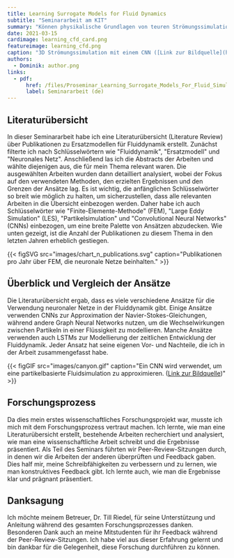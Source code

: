 ```yaml
---
title: Learning Surrogate Models for Fluid Dynamics
subtitle: "Seminararbeit am KIT"
summary: "Können physikalische Grundlagen von teuren Strömungssimulationen durch Neuronale Netze approximiert werden? Um diese Frage zu beantworten wird ein Literaturreview durchgeführt und verschiedene aktuelle Forschungsansätze verglichen. Grundlegende verwendete Architekturen wie CNNs, GNNs und LSTMs werden hergeleitet und deren Vor- und Nachteile anhand der Literatur diskutiert. Die Ergebnisse zeigen, dass Neuronale Netze in der Lage sind, Strömungssimulationen zu approximieren und dies in vielen Fällen schneller als traditionelle numerische Verfahren."
date: 2021-03-15
cardimage: learning_cfd_card.png
featureimage: learning_cfd.png
caption: "3D Strömungssimulation mit einem CNN ([Link zur Bildquelle](https://github.com/google/FluidNet))"
authors:
  - Dominik: author.png
links:
  - pdf: 
      href: /files/Proseminar_Learning_Surrogate_Models_For_Fluid_Simulation.pdf
      label: Seminararbeit (de)
---
```


## Literaturübersicht
In dieser Seminararbeit habe ich eine Literaturübersicht (Literature Review) über Publikationen zu Ersatzmodellen für Fluiddynamik erstellt. Zunächst filterte ich nach Schlüsselwörtern wie "Fluiddynamik", "Ersatzmodell" und "Neuronales Netz".
Anschließend las ich die Abstracts der Arbeiten und wählte diejenigen aus, die für mein Thema relevant waren. Die ausgewählten Arbeiten wurden dann detailliert analysiert, wobei der Fokus auf den verwendeten Methoden, den erzielten Ergebnissen und den Grenzen der Ansätze lag. Es ist wichtig, die anfänglichen Schlüsselwörter so breit wie möglich zu halten, um sicherzustellen, dass alle relevanten Arbeiten in die Übersicht einbezogen werden. Daher habe ich auch Schlüsselwörter wie "Finite-Elemente-Methode" (FEM), "Large Eddy Simulation" (LES), "Partikelsimulation" und "Convolutional Neural Networks" (CNNs) einbezogen, um eine breite Palette von Ansätzen abzudecken. Wie unten gezeigt, ist die Anzahl der Publikationen zu diesem Thema in den letzten Jahren erheblich gestiegen.

{{< figSVG src="images/chart_n_publications.svg" caption="Publikationen pro Jahr über FEM, die neuronale Netze beinhalten." >}}

## Überblick und Vergleich der Ansätze
Die Literaturübersicht ergab, dass es viele verschiedene Ansätze für die Verwendung neuronaler Netze in der Fluiddynamik gibt. Einige Ansätze verwenden CNNs zur Approximation der Navier-Stokes-Gleichungen, während andere Graph Neural Networks nutzen, um die Wechselwirkungen zwischen Partikeln in einer Flüssigkeit zu modellieren. Manche Ansätze verwenden auch LSTMs zur Modellierung der zeitlichen Entwicklung der Fluiddynamik. Jeder Ansatz hat seine eigenen Vor- und Nachteile, die ich in der Arbeit zusammengefasst habe.

{{< figGIF src="images/canyon.gif" caption="Ein CNN wird verwendet, um eine partikelbasierte Fluidsimulation zu approximieren. ([Link zur Bildquelle](https://github.com/isl-org/DeepLagrangianFluids))" >}}

## Forschungsprozess
Da dies mein erstes wissenschaftliches Forschungsprojekt war, musste ich mich mit dem Forschungsprozess vertraut machen. Ich lernte, wie man eine Literaturübersicht erstellt, bestehende Arbeiten recherchiert und analysiert, wie man eine wissenschaftliche Arbeit schreibt und die Ergebnisse präsentiert. Als Teil des Seminars führten wir Peer-Review-Sitzungen durch, in denen wir die Arbeiten der anderen überprüften und Feedback gaben. Dies half mir, meine Schreibfähigkeiten zu verbessern und zu lernen, wie man konstruktives Feedback gibt. Ich lernte auch, wie man die Ergebnisse klar und prägnant präsentiert.

## Danksagung
Ich möchte meinem Betreuer, Dr. Till Riedel, für seine Unterstützung und Anleitung während des gesamten Forschungsprozesses danken. Besonderen Dank auch an meine Mitstudenten für ihr Feedback während der Peer-Review-Sitzungen. Ich habe viel aus dieser Erfahrung gelernt und bin dankbar für die Gelegenheit, diese Forschung durchführen zu können.